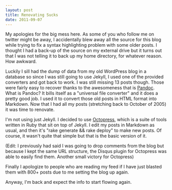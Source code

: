 ```yaml
---
layout: post
title: Renovating Sucks
date: 2011-09-07
---
```

My apologies for the big mess here. As some of you who follow me on twitter might
be away, I accidentally blew away all the source for this blog while trying to fix
a syntax highlighting problem with some older posts. I thought I had a back-up of
the source on my external drive but it turns out that I was not telling it to
back up my home directory, for whatever reason. How awkward. 

Luckily I sill had the dump of data from my old WordPress blog in a database so
since I was still going to use Jekyll, I used one of the provided converters and
got back to work. I was still missing 13 posts though. Those were fairly easy to
recover thanks to the awesomeness that is [Pandoc](https://github.com/jgm/pandoc). What is
Pandoc? It bills itself as a "universal file converter" and it does a pretty
good job. I used it to convert those old posts in HTML format into Markdown. Now that I had
all my posts (stretching back to October of 2005) it was time to renovate.

I'm not using just Jekyll. I decided to use [Octopress](http://octopress.org), which
is a suite of tools written in Ruby that sit on top of Jekyll. I edit my posts in Markdown 
as usual, and then it's "rake generate && rake deploy" to make new posts. Of course, it 
wasn't quite that simple but that is the basic version of it.

(Edit: I previously had said I was going to drop comments from the blog but because I kept the same URL structure, the Disqus plugin
for Octopress was able to easily find them. Another small victory for Octopress)

Finally I apologize to people who are reading my feed if I have just blasted them with 800+ posts
due to me setting the blog up again. 

Anyway, I'm back and expect the info to start flowing again.
